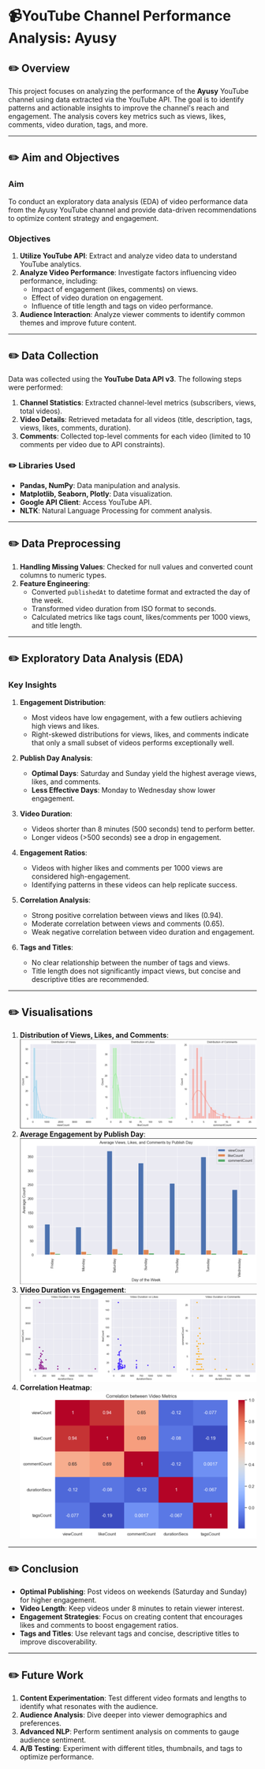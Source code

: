 # 📹YouTube Channel Performance Analysis: Ayusy

## ✏️ Overview
This project focuses on analyzing the performance of the **Ayusy** YouTube channel using data extracted via the YouTube API. The goal is to identify patterns and actionable insights to improve the channel's reach and engagement. The analysis covers key metrics such as views, likes, comments, video duration, tags, and more.

---

## ✏️ Aim and Objectives
### Aim
To conduct an exploratory data analysis (EDA) of video performance data from the Ayusy YouTube channel and provide data-driven recommendations to optimize content strategy and engagement.

### Objectives
1. **Utilize YouTube API**: Extract and analyze video data to understand YouTube analytics.
2. **Analyze Video Performance**: Investigate factors influencing video performance, including:
   - Impact of engagement (likes, comments) on views.
   - Effect of video duration on engagement.
   - Influence of title length and tags on video performance.
3. **Audience Interaction**: Analyze viewer comments to identify common themes and improve future content.

---

## ✏️ Data Collection
Data was collected using the **YouTube Data API v3**. The following steps were performed:
1. **Channel Statistics**: Extracted channel-level metrics (subscribers, views, total videos).
2. **Video Details**: Retrieved metadata for all videos (title, description, tags, views, likes, comments, duration).
3. **Comments**: Collected top-level comments for each video (limited to 10 comments per video due to API constraints).

### ✏️ Libraries Used
- **Pandas, NumPy**: Data manipulation and analysis.
- **Matplotlib, Seaborn, Plotly**: Data visualization.
- **Google API Client**: Access YouTube API.
- **NLTK**: Natural Language Processing for comment analysis.

---

## ✏️ Data Preprocessing
1. **Handling Missing Values**: Checked for null values and converted count columns to numeric types.
2. **Feature Engineering**:
   - Converted `publishedAt` to datetime format and extracted the day of the week.
   - Transformed video duration from ISO format to seconds.
   - Calculated metrics like tags count, likes/comments per 1000 views, and title length.

---

## ✏️ Exploratory Data Analysis (EDA)
### Key Insights
1. **Engagement Distribution**:
   - Most videos have low engagement, with a few outliers achieving high views and likes.
   - Right-skewed distributions for views, likes, and comments indicate that only a small subset of videos performs exceptionally well.

2. **Publish Day Analysis**:
   - **Optimal Days**: Saturday and Sunday yield the highest average views, likes, and comments.
   - **Less Effective Days**: Monday to Wednesday show lower engagement.

3. **Video Duration**:
   - Videos shorter than 8 minutes (500 seconds) tend to perform better.
   - Longer videos (>500 seconds) see a drop in engagement.

4. **Engagement Ratios**:
   - Videos with higher likes and comments per 1000 views are considered high-engagement.
   - Identifying patterns in these videos can help replicate success.

5. **Correlation Analysis**:
   - Strong positive correlation between views and likes (0.94).
   - Moderate correlation between views and comments (0.65).
   - Weak negative correlation between video duration and engagement.

6. **Tags and Titles**:
   - No clear relationship between the number of tags and views.
   - Title length does not significantly impact views, but concise and descriptive titles are recommended.

---

## ✏️ Visualisations
1. **Distribution of Views, Likes, and Comments**:
   ![Distribution Plots](https://github.com/ayusyagol11/youtube-api-analysis/blob/master/Plots/1.DistributionofViews%2Clikesandcomments.png?raw=true)
2. **Average Engagement by Publish Day**:
   ![Publish Day Analysis](https://github.com/ayusyagol11/youtube-api-analysis/blob/master/Plots/2.Average%20views%2C%20likes%2C%20and%20comments%20by%20publish%20day.png?raw=true)
3. **Video Duration vs Engagement**:
   ![Duration Analysis](https://github.com/ayusyagol11/youtube-api-analysis/blob/master/Plots/3.Scatter%20plot%20for%20video%20duration%20vs%20views%2C%20likes%2C%20comments.png?raw=true)
4. **Correlation Heatmap**:
   ![Correlation Heatmap](https://github.com/ayusyagol11/youtube-api-analysis/blob/master/Plots/5.Correlation%20heatmap.png?raw=true)

---

## ✏️ Conclusion
- **Optimal Publishing**: Post videos on weekends (Saturday and Sunday) for higher engagement.
- **Video Length**: Keep videos under 8 minutes to retain viewer interest.
- **Engagement Strategies**: Focus on creating content that encourages likes and comments to boost engagement ratios.
- **Tags and Titles**: Use relevant tags and concise, descriptive titles to improve discoverability.

---

## ✏️ Future Work
1. **Content Experimentation**: Test different video formats and lengths to identify what resonates with the audience.
2. **Audience Analysis**: Dive deeper into viewer demographics and preferences.
3. **Advanced NLP**: Perform sentiment analysis on comments to gauge audience sentiment.
4. **A/B Testing**: Experiment with different titles, thumbnails, and tags to optimize performance.
